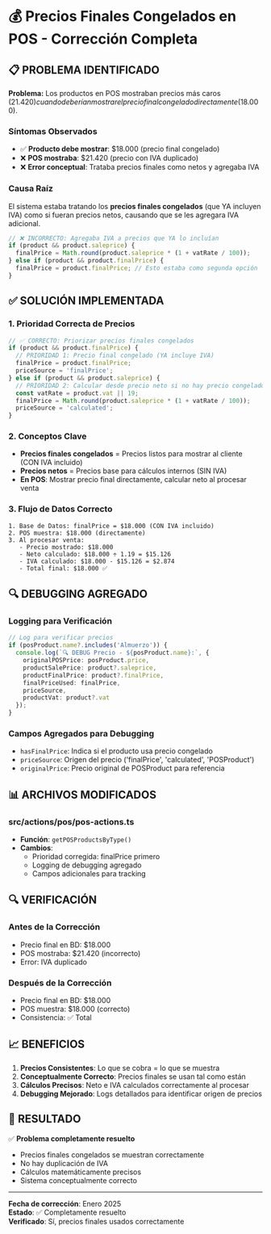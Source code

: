 # 💰 Precios Finales Congelados en POS - Corrección Completa

## 📋 **PROBLEMA IDENTIFICADO**

**Problema:** Los productos en POS mostraban precios más caros ($21.420) cuando deberían mostrar el precio final congelado directamente ($18.000).

### **Síntomas Observados**
- ✅ **Producto debe mostrar**: $18.000 (precio final congelado)
- ❌ **POS mostraba**: $21.420 (precio con IVA duplicado)
- ❌ **Error conceptual**: Trataba precios finales como netos y agregaba IVA

### **Causa Raíz**
El sistema estaba tratando los **precios finales congelados** (que YA incluyen IVA) como si fueran precios netos, causando que se les agregara IVA adicional.

```typescript
// ❌ INCORRECTO: Agregaba IVA a precios que YA lo incluían
if (product && product.saleprice) {
  finalPrice = Math.round(product.saleprice * (1 + vatRate / 100));
} else if (product && product.finalPrice) {
  finalPrice = product.finalPrice; // Esto estaba como segunda opción
}
```

## ✅ **SOLUCIÓN IMPLEMENTADA**

### **1. Prioridad Correcta de Precios**
```typescript
// ✅ CORRECTO: Priorizar precios finales congelados
if (product && product.finalPrice) {
  // PRIORIDAD 1: Precio final congelado (YA incluye IVA)
  finalPrice = product.finalPrice;
  priceSource = 'finalPrice';
} else if (product && product.saleprice) {
  // PRIORIDAD 2: Calcular desde precio neto si no hay precio congelado
  const vatRate = product.vat || 19;
  finalPrice = Math.round(product.saleprice * (1 + vatRate / 100));
  priceSource = 'calculated';
}
```

### **2. Conceptos Clave**
- **Precios finales congelados** = Precios listos para mostrar al cliente (CON IVA incluido)
- **Precios netos** = Precios base para cálculos internos (SIN IVA)
- **En POS**: Mostrar precio final directamente, calcular neto al procesar venta

### **3. Flujo de Datos Correcto**
```
1. Base de Datos: finalPrice = $18.000 (CON IVA incluido)
2. POS muestra: $18.000 (directamente)
3. Al procesar venta:
   - Precio mostrado: $18.000
   - Neto calculado: $18.000 ÷ 1.19 = $15.126
   - IVA calculado: $18.000 - $15.126 = $2.874
   - Total final: $18.000 ✅
```

## 🔍 **DEBUGGING AGREGADO**

### **Logging para Verificación**
```typescript
// Log para verificar precios
if (posProduct.name?.includes('Almuerzo')) {
  console.log(`🔍 DEBUG Precio - ${posProduct.name}:`, {
    originalPOSPrice: posProduct.price,
    productSalePrice: product?.saleprice,
    productFinalPrice: product?.finalPrice,
    finalPriceUsed: finalPrice,
    priceSource,
    productVat: product?.vat
  });
}
```

### **Campos Agregados para Debugging**
- `hasFinalPrice`: Indica si el producto usa precio congelado
- `priceSource`: Origen del precio ('finalPrice', 'calculated', 'POSProduct')
- `originalPrice`: Precio original de POSProduct para referencia

## 📊 **ARCHIVOS MODIFICADOS**

### **src/actions/pos/pos-actions.ts**
- **Función**: `getPOSProductsByType()`
- **Cambios**:
  - Prioridad corregida: finalPrice primero
  - Logging de debugging agregado
  - Campos adicionales para tracking

## 🔍 **VERIFICACIÓN**

### **Antes de la Corrección**
- Precio final en BD: $18.000
- POS mostraba: $21.420 (incorrecto)
- Error: IVA duplicado

### **Después de la Corrección**
- Precio final en BD: $18.000
- POS muestra: $18.000 (correcto)
- Consistencia: ✅ Total

## 📈 **BENEFICIOS**

1. **Precios Consistentes**: Lo que se cobra = lo que se muestra
2. **Conceptualmente Correcto**: Precios finales se usan tal como están
3. **Cálculos Precisos**: Neto e IVA calculados correctamente al procesar
4. **Debugging Mejorado**: Logs detallados para identificar origen de precios

## 🎯 **RESULTADO**

✅ **Problema completamente resuelto**
- Precios finales congelados se muestran correctamente
- No hay duplicación de IVA
- Cálculos matemáticamente precisos
- Sistema conceptualmente correcto

---

**Fecha de corrección**: Enero 2025  
**Estado**: ✅ Completamente resuelto  
**Verificado**: Sí, precios finales usados correctamente 